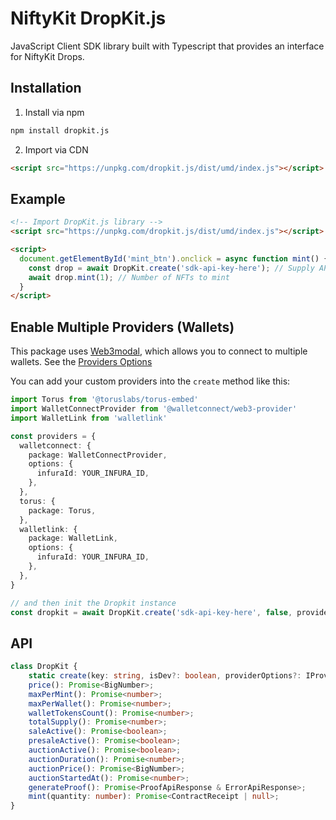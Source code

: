 # NiftyKit DropKit.js

JavaScript Client SDK library built with Typescript that provides an interface for NiftyKit Drops.

## Installation

1. Install via npm

```bash
npm install dropkit.js
```

2. Import via CDN

```html
<script src="https://unpkg.com/dropkit.js/dist/umd/index.js"></script>
```

## Example

```html
<!-- Import DropKit.js library -->
<script src="https://unpkg.com/dropkit.js/dist/umd/index.js"></script>

<script>
  document.getElementById('mint_btn').onclick = async function mint() {
    const drop = await DropKit.create('sdk-api-key-here'); // Supply API key
    await drop.mint(1); // Number of NFTs to mint
  }
</script>
```

## Enable Multiple Providers (Wallets)

This package uses [Web3modal](https://github.com/Web3Modal/web3modal), which allows you to connect to multiple wallets.
See the [Providers Options](https://github.com/Web3Modal/web3modal#provider-options)

You can add your custom providers into the `create` method like this:

```typescript
import Torus from '@toruslabs/torus-embed'
import WalletConnectProvider from '@walletconnect/web3-provider'
import WalletLink from 'walletlink'

const providers = {
  walletconnect: {
    package: WalletConnectProvider,
    options: {
      infuraId: YOUR_INFURA_ID,
    },
  },
  torus: {
    package: Torus,
  },
  walletlink: {
    package: WalletLink,
    options: {
      infuraId: YOUR_INFURA_ID,
    },
  },
}

// and then init the Dropkit instance
const dropkit = await DropKit.create('sdk-api-key-here', false, providers);
```

## API

```typescript
class DropKit {
    static create(key: string, isDev?: boolean, providerOptions?: IProviderOptions): Promise<DropKit | null>;
    price(): Promise<BigNumber>;
    maxPerMint(): Promise<number>;
    maxPerWallet(): Promise<number>;
    walletTokensCount(): Promise<number>;
    totalSupply(): Promise<number>;
    saleActive(): Promise<boolean>;
    presaleActive(): Promise<boolean>;
    auctionActive(): Promise<boolean>;
    auctionDuration(): Promise<number>;
    auctionPrice(): Promise<BigNumber>;
    auctionStartedAt(): Promise<number>;
    generateProof(): Promise<ProofApiResponse & ErrorApiResponse>;
    mint(quantity: number): Promise<ContractReceipt | null>;
}
```
